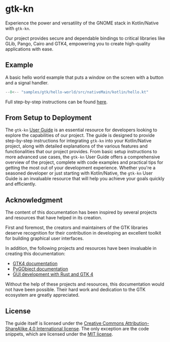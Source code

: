 # gtk-kn

Experience the power and versatility of the GNOME stack in Kotlin/Native with ``gtk-kn``.

Our project provides secure and dependable bindings to critical libraries like GLib, Pango, Cairo and GTK4, empowering
you to create high-quality applications with ease.

## Example

A basic hello world example that puts a window on the screen with a button and a signal handler.

``` kotlin title="samples/gtk/hello-world/src/nativeMain/kotlin/hello.kt"
--8<-- "samples/gtk/hello-world/src/nativeMain/kotlin/hello.kt"
```

Full step-by-step instructions can be found [here](user-guide/index.md).

## From Setup to Deployment

The `gtk-kn` [User Guide](user-guide/index.md) is an essential resource for developers looking to explore the
capabilities of our project. The guide is designed to provide step-by-step instructions for integrating `gtk-kn` into
your Kotlin/Native project, along with detailed explanations of the various features and functionalities that our
project provides. From basic setup instructions to more advanced use cases, the `gtk-kn` User Guide offers a
comprehensive overview of the project, complete with code examples and practical tips for getting the most out of your
development experience. Whether you're a seasoned developer or just starting with Kotlin/Native, the `gtk-kn` User Guide
is an invaluable resource that will help you achieve your goals quickly and efficiently.

## Acknowledgment

The content of this documentation has been inspired by several projects and resources that have helped in its creation.

First and foremost, the creators and maintainers of the GTK libraries deserve recognition for their contribution in
developing an excellent toolkit for building graphical user interfaces.

In addition, the following projects and resources have been invaluable in creating this documentation:

- [GTK4 documentation](https://docs.gtk.org/gtk4/)
- [PyGObject documentation](https://pygobject.readthedocs.io/en/latest/)
- [GUI development with Rust and GTK 4](https://gtk-rs.org/gtk4-rs/git/book/)

Without the help of these projects and resources, this documentation would not have been possible. Their hard work and
dedication to the GTK ecosystem are greatly appreciated.

## License

The guide itself is licensed under
the [Creative Commons Attribution-ShareAlike 4.0 International license](https://creativecommons.org/licenses/by-sa/4.0/).
The only exception are the code snippets, which are licensed under
the [MIT license](https://gitlab.com/gtk-kn/gtk-kn/-/blob/master/README.md).
